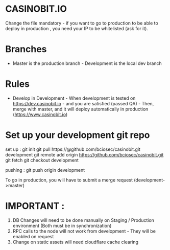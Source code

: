 # CASINOBIT.IO

Change the file mandatory - if you want to go to production to be able to deploy in production , you need your IP to be whitelisted (ask for it).

# Branches

- Master is the production branch - Development is the local dev branch

# Rules

- Develop in Development - When development is tested on https://dev.casinobit.io - and you are satisfied (passed QA) - Then, merge with master, and it will deploy automatically in production (https://www.casinobit.io)

# Set up your development git repo

set up : 
git init 
git pull https://<credentials>@github.com/bciosec/casinobit.git development 
git remote add origin https://github.com/bciosec/casinobit.git 
git fetch 
git checkout development 

pushing : git push origin development 

To go in production, you will have to submit a merge request (development->master)

# IMPORTANT :

1. DB Changes will need to be done manually on Staging / Production environment (Both must be in synchronization)
2. RPC calls to the node will not work from development - They will be enabled on request
3. Change on static assets will need cloudflare cache clearing


